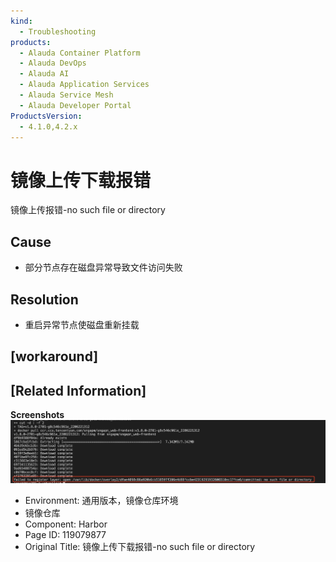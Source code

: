 ```yaml
---
kind:
  - Troubleshooting
products:
  - Alauda Container Platform
  - Alauda DevOps
  - Alauda AI
  - Alauda Application Services
  - Alauda Service Mesh
  - Alauda Developer Portal
ProductsVersion:
  - 4.1.0,4.2.x
---
```

<!-- A type of document that involves encountering a fault, diagnosing it, performing root cause analysis, and providing solutions. -->

# 镜像上传下载报错

镜像上传报错-no such file or directory

## Cause
- 部分节点存在磁盘异常导致文件访问失败

## Resolution
- 重启异常节点使磁盘重新挂载

## [workaround]

## [Related Information]
**Screenshots**
![](assets/jing-xiang-shang-chuan-xia-zai-bao-cuo-no-such-file-or-directory/image2022-6-22_16-41-49.png)
- Environment: 通用版本，镜像仓库环境
- 镜像仓库
- Component: Harbor
- Page ID: 119079877
- Original Title: 镜像上传下载报错-no such file or directory
